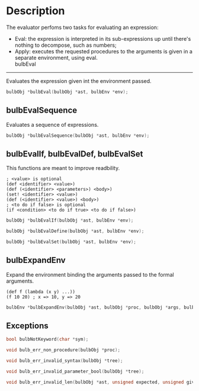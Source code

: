Description
===========
The evaluator perfoms two tasks for evaluating an expression:  
- Eval: the expression is interpreted in its sub-expressions up until 
        there's nothing to decompose, such as numbers;
- Apply: executes the requested procedures to the arguments is given in a 
         separate environment, using eval.  
 bulbEval
--------
Evaluates the expression given int the environment passed.
```c
bulbObj *bulbEval(bulbObj *ast, bulbEnv *env);
```
bulbEvalSequence
----------------
Evaluates a sequence of expressions.
```c
bulbObj *bulbEvalSequence(bulbObj *ast, bulbEnv *env);
```
bulbEvalIf, bulbEvalDef, bulbEvalSet
------------------------------------
This functions are meant to improve readbility.
```
; <value> is optional
(def <identifier> <value>) 
(def (<identifier> <parameters>) <body>)
(set! <identifier> <value>)
(def (<identifier> <value>) <body>)
; <to do if false> is optional
(if <condition> <to do if true> <to do if false>)
```
```c
bulbObj *bulbEvalIf(bulbObj *ast, bulbEnv *env);

bulbObj *bulbEvalDefine(bulbObj *ast, bulbEnv *env);

bulbObj *bulbEvalSet(bulbObj *ast, bulbEnv *env);
```
bulbExpandEnv
------------- 
Expand the environment binding the arguments passed to the formal arguments. 
```
(def f (lambda (x y) ...))
(f 10 20) ; x => 10, y => 20 
```
```c
bulbEnv *bulbExpandEnv(bulbObj *ast, bulbObj *proc, bulbObj *args, bulbEnv *env);
```
Exceptions 
----------
```c
bool bulbNotKeyword(char *sym);

void bulb_err_non_procedure(bulbObj *proc);

void bulb_err_invalid_syntax(bulbObj *tree);

void bulb_err_invalid_parameter_bool(bulbObj *tree);

void bulb_err_invalid_len(bulbObj *ast, unsigned expected, unsigned given);
```
